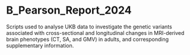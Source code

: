 # B_Pearson_Report_2024
Scripts used to analyse UKB data to investigate the genetic variants associated with cross-sectional and longitudinal changes in MRI-derived brain phenotypes (CT, SA, and GMV) in adults, and corresponding supplementary information.
